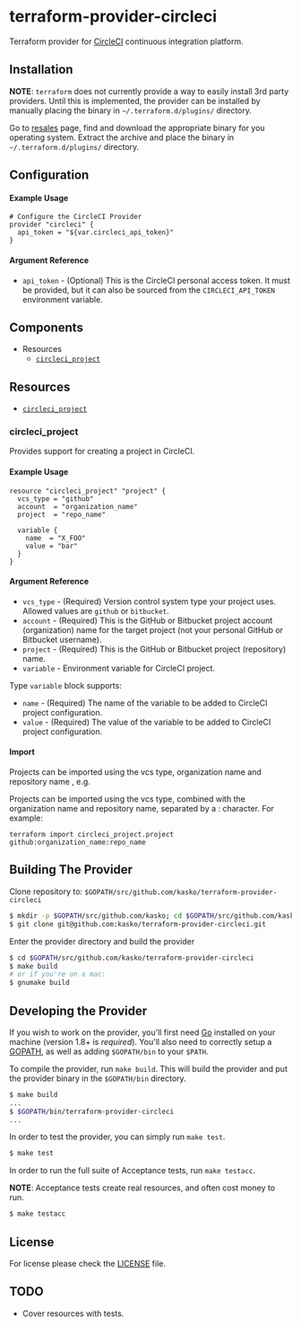 # terraform-provider-circleci

Terraform provider for [CircleCI](https://circleci.com/) continuous integration platform.

## Installation

__NOTE__: `terraform` does not currently provide a way to easily install 3rd party providers. Until this is implemented,
the provider can be installed by manually placing the binary in `~/.terraform.d/plugins/` directory.

Go to [resales](https://github.com/kasko/terraform-provider-circleci/releases) page, find and download the appropriate
binary for you operating system. Extract the archive and place the binary in `~/.terraform.d/plugins/` directory.

## Configuration

#### Example Usage

```hcl
# Configure the CircleCI Provider
provider "circleci" {
  api_token = "${var.circleci_api_token}"
}
```

#### Argument Reference

- `api_token` - (Optional) This is the CircleCI personal access token. It must be provided, but it can also be sourced from the `CIRCLECI_API_TOKEN` environment variable.


## Components

 - Resources
    - [`circleci_project`](#circleci_project)

## Resources

- [`circleci_project`](#circleci_project)

### circleci\_project

Provides support for creating a project in CircleCI.

#### Example Usage

```hcl
resource "circleci_project" "project" {
  vcs_type = "github"
  account  = "organization_name"
  project  = "repo_name"

  variable {
    name  = "X_FOO"
    value = "bar"
  }
}
```

#### Argument Reference

- `vcs_type` - (Required) Version control system type your project uses. Allowed values are `github` or `bitbucket`.
- `account` - (Required) This is the GitHub or Bitbucket project account (organization) name for the target project (not your personal GitHub or Bitbucket username).
- `project` - (Required) This is the GitHub or Bitbucket project (repository) name.
- `variable` - Environment variable for CircleCI project.

Type `variable` block supports:
- `name` - (Required) The name of the variable to be added to CircleCI project configuration.
- `value` - (Required) The value of the variable to be added to CircleCI project configuration.

#### Import

Projects can be imported using the vcs type, organization name and repository name , e.g.

Projects can be imported using the vcs type, combined with the organization name and repository name, separated by a : character. For example:

```
terraform import circleci_project.project github:organization_name:repo_name
```

## Building The Provider

Clone repository to: `$GOPATH/src/github.com/kasko/terraform-provider-circleci`

```sh
$ mkdir -p $GOPATH/src/github.com/kasko; cd $GOPATH/src/github.com/kasko
$ git clone git@github.com:kasko/terraform-provider-circleci.git
```

Enter the provider directory and build the provider

```sh
$ cd $GOPATH/src/github.com/kasko/terraform-provider-circleci
$ make build
# or if you're on a mac:
$ gnumake build
```

## Developing the Provider

If you wish to work on the provider, you'll first need [Go](http://www.golang.org) installed on your machine (version 1.8+ is *required*). You'll also need to correctly setup a [GOPATH](http://golang.org/doc/code.html#GOPATH), as well as adding `$GOPATH/bin` to your `$PATH`.

To compile the provider, run `make build`. This will build the provider and put the provider binary in the `$GOPATH/bin` directory.

```sh
$ make build
...
$ $GOPATH/bin/terraform-provider-circleci
...
```

In order to test the provider, you can simply run `make test`.

```sh
$ make test
```

In order to run the full suite of Acceptance tests, run `make testacc`.

__NOTE__: Acceptance tests create real resources, and often cost money to run.

```sh
$ make testacc
```

## License

For license please check the [LICENSE](LICENSE) file.

## TODO

- Cover resources with tests.

